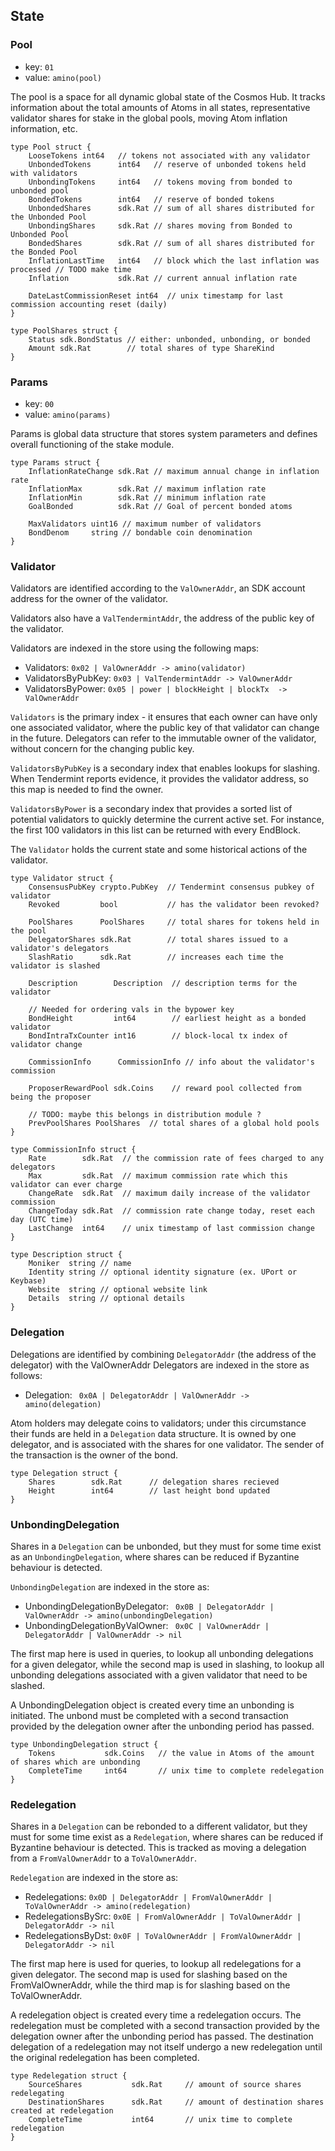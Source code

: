 ## State

### Pool

 - key: `01`
 - value: `amino(pool)`

The pool is a space for all dynamic global state of the Cosmos Hub.  It tracks
information about the total amounts of Atoms in all states, representative
validator shares for stake in the global pools, moving Atom inflation
information, etc.

```golang
type Pool struct {
    LooseTokens int64   // tokens not associated with any validator
    UnbondedTokens      int64   // reserve of unbonded tokens held with validators
    UnbondingTokens     int64   // tokens moving from bonded to unbonded pool
    BondedTokens        int64   // reserve of bonded tokens
    UnbondedShares      sdk.Rat // sum of all shares distributed for the Unbonded Pool
    UnbondingShares     sdk.Rat // shares moving from Bonded to Unbonded Pool
    BondedShares        sdk.Rat // sum of all shares distributed for the Bonded Pool
    InflationLastTime   int64   // block which the last inflation was processed // TODO make time
    Inflation           sdk.Rat // current annual inflation rate
    
    DateLastCommissionReset int64  // unix timestamp for last commission accounting reset (daily)
}

type PoolShares struct {
    Status sdk.BondStatus // either: unbonded, unbonding, or bonded
    Amount sdk.Rat        // total shares of type ShareKind
}
```

### Params
 - key: `00`
 - value: `amino(params)`

Params is global data structure that stores system parameters and defines
overall functioning of the stake module. 

```golang
type Params struct {
    InflationRateChange sdk.Rat // maximum annual change in inflation rate
	InflationMax        sdk.Rat // maximum inflation rate
	InflationMin        sdk.Rat // minimum inflation rate
	GoalBonded          sdk.Rat // Goal of percent bonded atoms

	MaxValidators uint16 // maximum number of validators
	BondDenom     string // bondable coin denomination
}
```

### Validator

Validators are identified according to the `ValOwnerAddr`, 
an SDK account address for the owner of the validator.

Validators also have a `ValTendermintAddr`, the address 
of the public key of the validator.

Validators are indexed in the store using the following maps:

 - Validators: `0x02 | ValOwnerAddr -> amino(validator)`
 - ValidatorsByPubKey: `0x03 | ValTendermintAddr -> ValOwnerAddr`
 - ValidatorsByPower: `0x05 | power | blockHeight | blockTx  -> ValOwnerAddr`

 `Validators` is the primary index - it ensures that each owner can have only one
 associated validator, where the public key of that validator can change in the
 future. Delegators can refer to the immutable owner of the validator, without
 concern for the changing public key.

 `ValidatorsByPubKey` is a secondary index that enables lookups for slashing.
 When Tendermint reports evidence, it provides the validator address, so this
 map is needed to find the owner.

 `ValidatorsByPower` is a secondary index that provides a sorted list of
 potential validators to quickly determine the current active set. For instance,
 the first 100 validators in this list can be returned with every EndBlock.

The `Validator` holds the current state and some historical actions of the
validator.

```golang
type Validator struct {
    ConsensusPubKey crypto.PubKey  // Tendermint consensus pubkey of validator
    Revoked         bool           // has the validator been revoked?
    
    PoolShares      PoolShares     // total shares for tokens held in the pool
    DelegatorShares sdk.Rat        // total shares issued to a validator's delegators
    SlashRatio      sdk.Rat        // increases each time the validator is slashed
    
    Description        Description  // description terms for the validator
    
    // Needed for ordering vals in the bypower key
    BondHeight         int64        // earliest height as a bonded validator
    BondIntraTxCounter int16        // block-local tx index of validator change
    
    CommissionInfo      CommissionInfo // info about the validator's commission
    
    ProposerRewardPool sdk.Coins    // reward pool collected from being the proposer
    
    // TODO: maybe this belongs in distribution module ?
    PrevPoolShares PoolShares  // total shares of a global hold pools
}

type CommissionInfo struct {
    Rate        sdk.Rat  // the commission rate of fees charged to any delegators
    Max         sdk.Rat  // maximum commission rate which this validator can ever charge
    ChangeRate  sdk.Rat  // maximum daily increase of the validator commission
    ChangeToday sdk.Rat  // commission rate change today, reset each day (UTC time)
    LastChange  int64    // unix timestamp of last commission change
}

type Description struct {
	Moniker  string // name
	Identity string // optional identity signature (ex. UPort or Keybase)
	Website  string // optional website link
	Details  string // optional details
}
```

### Delegation

Delegations are identified by combining `DelegatorAddr` (the address of the delegator) with the ValOwnerAddr 
Delegators are indexed in the store as follows:

 - Delegation: ` 0x0A | DelegatorAddr | ValOwnerAddr -> amino(delegation)`

Atom holders may delegate coins to validators; under this circumstance their
funds are held in a `Delegation` data structure. It is owned by one 
delegator, and is associated with the shares for one validator. The sender of 
the transaction is the owner of the bond.

```golang
type Delegation struct {
	Shares        sdk.Rat      // delegation shares recieved 
	Height        int64        // last height bond updated
}
```

### UnbondingDelegation

Shares in a `Delegation` can be unbonded, but they must for some time exist as an `UnbondingDelegation`,
where shares can be reduced if Byzantine behaviour is detected.

`UnbondingDelegation` are indexed in the store as:

 - UnbondingDelegationByDelegator: ` 0x0B | DelegatorAddr | ValOwnerAddr ->
   amino(unbondingDelegation)`
 - UnbondingDelegationByValOwner: ` 0x0C | ValOwnerAddr | DelegatorAddr | ValOwnerAddr ->
   nil`

 The first map here is used in queries, to lookup all unbonding delegations for
 a given delegator, while the second map is used in slashing, to lookup all
 unbonding delegations associated with a given validator that need to be
 slashed.

A UnbondingDelegation object is created every time an unbonding is initiated.
The unbond must be completed with a second transaction provided by the
delegation owner after the unbonding period has passed.

```golang
type UnbondingDelegation struct {
    Tokens           sdk.Coins   // the value in Atoms of the amount of shares which are unbonding
    CompleteTime     int64       // unix time to complete redelegation
}
``` 

### Redelegation

Shares in a `Delegation` can be rebonded to a different validator, but they must for some time exist as a `Redelegation`,
where shares can be reduced if Byzantine behaviour is detected. This is tracked
as moving a delegation from a `FromValOwnerAddr` to a `ToValOwnerAddr`.

`Redelegation` are indexed in the store as:

 - Redelegations: `0x0D | DelegatorAddr | FromValOwnerAddr | ToValOwnerAddr ->
   amino(redelegation)`
 - RedelegationsBySrc: `0x0E | FromValOwnerAddr | ToValOwnerAddr |
   DelegatorAddr -> nil`
 - RedelegationsByDst: `0x0F | ToValOwnerAddr | FromValOwnerAddr | DelegatorAddr
   -> nil`


The first map here is used for queries, to lookup all redelegations for a given
delegator. The second map is used for slashing based on the FromValOwnerAddr,
while the third map is for slashing based on the ToValOwnerAddr.

A redelegation object is created every time a redelegation occurs. The
redelegation must be completed with a second transaction provided by the
delegation owner after the unbonding period has passed.  The destination
delegation of a redelegation may not itself undergo a new redelegation until
the original redelegation has been completed.

```golang
type Redelegation struct {
    SourceShares           sdk.Rat     // amount of source shares redelegating
    DestinationShares      sdk.Rat     // amount of destination shares created at redelegation
    CompleteTime           int64       // unix time to complete redelegation
}
```
